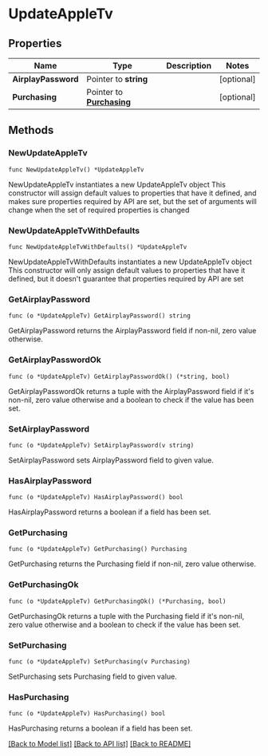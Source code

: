 # UpdateAppleTv

## Properties

Name | Type | Description | Notes
------------ | ------------- | ------------- | -------------
**AirplayPassword** | Pointer to **string** |  | [optional] 
**Purchasing** | Pointer to [**Purchasing**](Purchasing.md) |  | [optional] 

## Methods

### NewUpdateAppleTv

`func NewUpdateAppleTv() *UpdateAppleTv`

NewUpdateAppleTv instantiates a new UpdateAppleTv object
This constructor will assign default values to properties that have it defined,
and makes sure properties required by API are set, but the set of arguments
will change when the set of required properties is changed

### NewUpdateAppleTvWithDefaults

`func NewUpdateAppleTvWithDefaults() *UpdateAppleTv`

NewUpdateAppleTvWithDefaults instantiates a new UpdateAppleTv object
This constructor will only assign default values to properties that have it defined,
but it doesn't guarantee that properties required by API are set

### GetAirplayPassword

`func (o *UpdateAppleTv) GetAirplayPassword() string`

GetAirplayPassword returns the AirplayPassword field if non-nil, zero value otherwise.

### GetAirplayPasswordOk

`func (o *UpdateAppleTv) GetAirplayPasswordOk() (*string, bool)`

GetAirplayPasswordOk returns a tuple with the AirplayPassword field if it's non-nil, zero value otherwise
and a boolean to check if the value has been set.

### SetAirplayPassword

`func (o *UpdateAppleTv) SetAirplayPassword(v string)`

SetAirplayPassword sets AirplayPassword field to given value.

### HasAirplayPassword

`func (o *UpdateAppleTv) HasAirplayPassword() bool`

HasAirplayPassword returns a boolean if a field has been set.

### GetPurchasing

`func (o *UpdateAppleTv) GetPurchasing() Purchasing`

GetPurchasing returns the Purchasing field if non-nil, zero value otherwise.

### GetPurchasingOk

`func (o *UpdateAppleTv) GetPurchasingOk() (*Purchasing, bool)`

GetPurchasingOk returns a tuple with the Purchasing field if it's non-nil, zero value otherwise
and a boolean to check if the value has been set.

### SetPurchasing

`func (o *UpdateAppleTv) SetPurchasing(v Purchasing)`

SetPurchasing sets Purchasing field to given value.

### HasPurchasing

`func (o *UpdateAppleTv) HasPurchasing() bool`

HasPurchasing returns a boolean if a field has been set.


[[Back to Model list]](../README.md#documentation-for-models) [[Back to API list]](../README.md#documentation-for-api-endpoints) [[Back to README]](../README.md)


